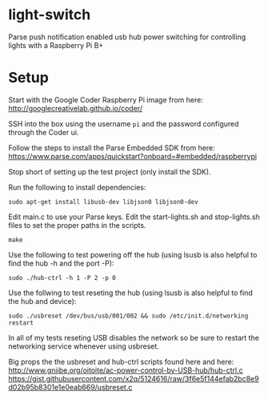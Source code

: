 # light-switch
Parse push notification enabled usb hub power switching for controlling lights with a Raspberry Pi B+

# Setup
Start with the Google Coder Raspberry Pi image from here:
http://googlecreativelab.github.io/coder/

SSH into the box using the username `pi` and the password configured through the Coder ui.

Follow the steps to install the Parse Embedded SDK from here:
https://www.parse.com/apps/quickstart?onboard=#embedded/raspberrypi

Stop short of setting up the test project (only install the SDK).

Run the following to install dependencies:

`sudo apt-get install libusb-dev libjson0 libjson0-dev`

Edit main.c to use your Parse keys.
Edit the start-lights.sh and stop-lights.sh files to set the proper paths in the scripts.

`make`

Use the following to test powering off the hub (using lsusb is also helpful to find the hub -h and the port -P):

`sudo ./hub-ctrl -h 1 -P 2 -p 0`

Use the follwing to test reseting the hub (using lsusb is also helpful to find the hub and device):

`sudo ./usbreset /dev/bus/usb/001/002 && sudo /etc/init.d/networking restart`

In all of my tests reseting USB disables the network so be sure to restart the networking service whenever using usbreset.

Big props the the usbreset and hub-ctrl scripts found here and here:
http://www.gniibe.org/oitoite/ac-power-control-by-USB-hub/hub-ctrl.c
https://gist.githubusercontent.com/x2q/5124616/raw/3f6e5f144efab2bc8e9d02b95b8301e1e0eab669/usbreset.c
